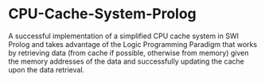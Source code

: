 # CPU-Cache-System-Prolog
A successful implementation of a simplified CPU cache system in SWI Prolog and takes advantage of the Logic Programming Paradigm that works by retrieving data (from cache if possible, otherwise from memory) given the memory addresses of the data and successfully updating the cache upon the data retrieval.
